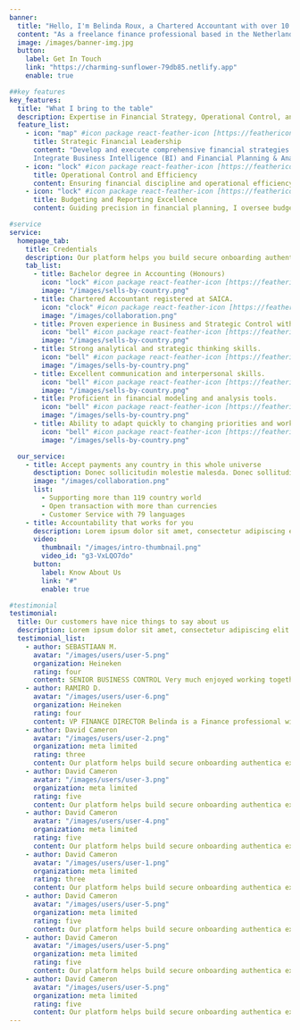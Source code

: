 ```yaml
---
banner:
  title: "Hello, I'm Belinda Roux, a Chartered Accountant with over 10 years of professional finance experience."
  content: "As a freelance finance professional based in the Netherlands, I am passionate about collaborating on meaningful financial projects. Let's work together to achieve your financial goals."
  image: /images/banner-img.jpg
  button:
    label: Get In Touch
    link: "https://charming-sunflower-79db85.netlify.app"
    enable: true

##key features
key_features:
  title: "What I bring to the table"
  description: Expertise in Financial Strategy, Operational Control, and Reporting
  feature_list:
    - icon: "map" #icon package react-feather-icon [https://feathericons.com/]
      title: Strategic Financial Leadership
      content: "Develop and execute comprehensive financial strategies with in-depth analysis.
      Integrate Business Intelligence (BI) and Financial Planning & Analysis (FP&A)."
    - icon: "lock" #icon package react-feather-icon [https://feathericons.com/]
      title: Operational Control and Efficiency
      content: Ensuring financial discipline and operational efficiency, I monitor KPIs, oversee internal controls, and implement cost optimization measures to enhance organizational performance.
    - icon: "lock" #icon package react-feather-icon [https://feathericons.com/]
      title: Budgeting and Reporting Excellence
      content: Guiding precision in financial planning, I oversee budgeting and forecasting, collaborate with department heads, and present detailed reports to senior management, ensuring compliance with accounting standards.

#service
service:
  homepage_tab:
    title: Credentials
    description: Our platform helps you build secure onboarding authentication experiences that retain and engage your users. We build the infrastructure, you can.
    tab_list:
      - title: Bachelor degree in Accounting (Honours)
        icon: "lock" #icon package react-feather-icon [https://feathericons.com/]
        image: "/images/sells-by-country.png"
      - title: Chartered Accountant registered at SAICA.
        icon: "clock" #icon package react-feather-icon [https://feathericons.com/]
        image: "/images/collaboration.png"
      - title: Proven experience in Business and Strategic Control within FMCG
        icon: "bell" #icon package react-feather-icon [https://feathericons.com/]
        image: "/images/sells-by-country.png"
      - title: Strong analytical and strategic thinking skills.
        icon: "bell" #icon package react-feather-icon [https://feathericons.com/]
        image: "/images/sells-by-country.png"
      - title: Excellent communication and interpersonal skills.
        icon: "bell" #icon package react-feather-icon [https://feathericons.com/]
        image: "/images/sells-by-country.png"
      - title: Proficient in financial modeling and analysis tools.
        icon: "bell" #icon package react-feather-icon [https://feathericons.com/]
        image: "/images/sells-by-country.png"
      - title: Ability to adapt quickly to changing priorities and work effectively in a dynamic environment.
        icon: "bell" #icon package react-feather-icon [https://feathericons.com/]
        image: "/images/sells-by-country.png"

  our_service:
    - title: Accept payments any country in this whole universe
      desctiption: Donec sollicitudin molestie malesda. Donec sollitudin molestie malesuada. Mauris pellentesque nec, egestas non nisi. Cras ultricies ligula sed
      image: "/images/collaboration.png"
      list:
        - Supporting more than 119 country world
        - Open transaction with more than currencies
        - Customer Service with 79 languages
    - title: Accountability that works for you
      description: Lorem ipsum dolor sit amet, consectetur adipiscing elit. Morbi egestas Werat viverra id et aliquet. vulputate egestas sollicitudin.
      video:
        thumbnail: "/images/intro-thumbnail.png"
        video_id: "g3-VxLQO7do"
      button:
        label: Know About Us
        link: "#"
        enable: true

#testimonial
testimonial:
  title: Our customers have nice things to say about us
  description: Lorem ipsum dolor sit amet, consectetur adipiscing elit. Morbi egestas Werat viverra id et aliquet. vulputate egestas sollicitudin.
  testimonial_list:
    - author: SEBASTIAAN M.
      avatar: "/images/users/user-5.png"
      organization: Heineken
      rating: four
      content: SENIOR BUSINESS CONTROL Very much enjoyed working together with Belinda, she brings refreshing perspectives to the business with an eye for people.
    - author: RAMIRO D.
      avatar: "/images/users/user-6.png"
      organization: Heineken
      rating: four
      content: VP FINANCE DIRECTOR Belinda is a Finance professional with a strategic thinking and passion for delivering results. She manages the ambiguity of the business world while always putting people first and caring of her teams and peers. Valuable team player who will bring her surroundings to the next level. I truly recommend her.
    - author: David Cameron
      avatar: "/images/users/user-2.png"
      organization: meta limited
      rating: three
      content: Our platform helps build secure onboarding authentica experiences & engage your users. We build .
    - author: David Cameron
      avatar: "/images/users/user-3.png"
      organization: meta limited
      rating: five
      content: Our platform helps build secure onboarding authentica experiences & engage your users. We build .
    - author: David Cameron
      avatar: "/images/users/user-4.png"
      organization: meta limited
      rating: five
      content: Our platform helps build secure onboarding authentica experiences & engage your users. We build .
    - author: David Cameron
      avatar: "/images/users/user-1.png"
      organization: meta limited
      rating: three
      content: Our platform helps build secure onboarding authentica experiences & engage your users. We build .
    - author: David Cameron
      avatar: "/images/users/user-5.png"
      organization: meta limited
      rating: five
      content: Our platform helps build secure onboarding authentica experiences & engage your users. We build .
    - author: David Cameron
      avatar: "/images/users/user-5.png"
      organization: meta limited
      rating: five
      content: Our platform helps build secure onboarding authentica experiences & engage your users. We build .
    - author: David Cameron
      avatar: "/images/users/user-5.png"
      organization: meta limited
      rating: five
      content: Our platform helps build secure onboarding authentica experiences & engage your users. We build .
---
```

